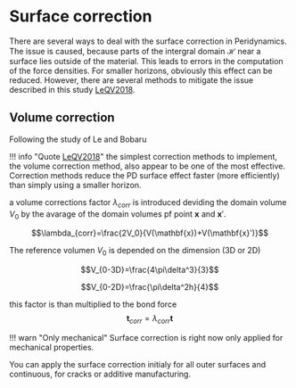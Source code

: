 # Surface correction
There are several ways to deal with the surface correction in Peridynamics. The issue is caused, because parts of the intergral domain $\mathcal{H}$ near a surface lies outside of the material. This leads to errors in the computation of the force densities. For smaller horizons, obviously this effect can be reduced. However, there are several methods to mitigate the issue described in this study [LeQV2018](@cite).
## Volume correction
Following the study of Le and Bobaru

!!! info "Quote [LeQV2018](@cite)"
    the simplest correction methods to implement, the volume correction method, also appear to be one of the most effective. Correction methods reduce the PD surface effect faster (more efficiently) than simply using a smaller horizon.

a volume corrections factor $\lambda_{corr}$ is introduced deviding the domain volume $V_0$ by the avarage of the domain volumes pf point  $\mathbf{x}$ and $\mathbf{x}'$.

$$\lambda_{corr}=\frac{2V_0}{V(\mathbf{x})+V(\mathbf{x}')}$$

The reference volumen $V_0$ is depended on the dimension (3D or 2D)

$$V_{0-3D}=\frac{4\pi\delta^3}{3}$$

$$V_{0-2D}=\frac{\pi\delta^2h}{4}$$

this factor is than multiplied to the bond force
$$\mathbf{t}_{corr} =\lambda_{corr}\mathbf{t}$$

!!! warn "Only mechanical"
    Surface correction is right now only applied for mechanical properties.

You can apply the surface correction initialy for all outer surfaces and continuous, for cracks or additive manufacturing.
